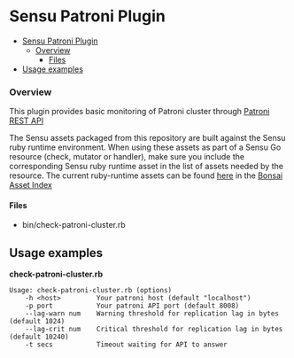 # Sensu Patroni Plugin
<!--- TOC
docker run --rm -v $(pwd)/README.md:/opt/README.md evkalinin/gh-md-toc:0.7.0 /opt/README.md
--->

<!-- TODO
[![Sensu Bonsai Asset](https://img.shields.io/badge/Bonsai-Download%20Me-brightgreen.svg?colorB=89C967&logo=sensu)](https://bonsai.sensu.io/assets/sensu-plugins/sensu-plugins-http)
[![Build Status](https://travis-ci.org/sensu-plugins/sensu-plugins-http.svg?branch=master)](https://travis-ci.org/sensu-plugins/sensu-plugins-http)
[![Gem Version](https://badge.fury.io/rb/sensu-plugins-http.svg)](http://badge.fury.io/rb/sensu-plugins-http)
[![Dependency Status](https://gemnasium.com/sensu-plugins/sensu-plugins-http.svg)](https://gemnasium.com/sensu-plugins/sensu-plugins-http)
-->

* [Sensu Patroni Plugin](#sensu-patroni-plugin)
   * [Overview](#overview)
      * [Files](#files)
* [Usage examples](#usage-examples)


### Overview

This plugin provides basic monitoring of Patroni cluster through [Patroni REST API](https://patroni.readthedocs.io/en/latest/rest_api.html)

The Sensu assets packaged from this repository are built against the Sensu ruby runtime environment. When using these assets as part of a Sensu Go resource (check, mutator or handler), make sure you include the corresponding Sensu ruby runtime asset in the list of assets needed by the resource.  The current ruby-runtime assets can be found [here](https://bonsai.sensu.io/assets/sensu/sensu-ruby-runtime) in the [Bonsai Asset Index](bonsai.sensu.io)

#### Files
 * bin/check-patroni-cluster.rb

## Usage examples

**check-patroni-cluster.rb**
```
Usage: check-patroni-cluster.rb (options)
    -h <host>         Your patroni host (default "localhost")
    -p port           Your patroni API port (default 8008)
    --lag-warn num    Warning threshold for replication lag in bytes (default 1024)
    --lag-crit num    Critical threshold for replication lag in bytes (default 10240)
    -t secs           Timeout waiting for API to answer
```
